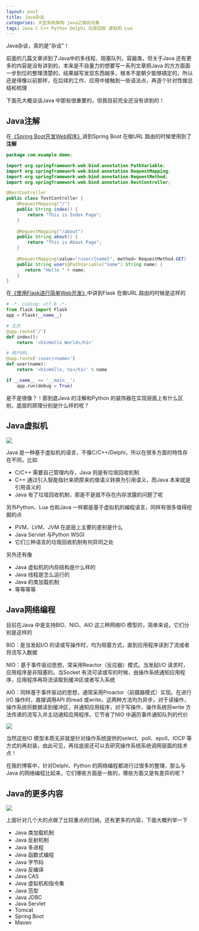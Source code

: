 ```yaml
---
layout: post
title: Java杂谈
categories: 大型系统架构 java之面向对象
tags: Java C C++ Python Delphi 垃圾回收 虚拟机 Lua
---
```


Java杂谈，真的是“杂谈”！

前面的几篇文章讲到了Java中的多线程、阻塞队列、容器类，但关于Java 还有更多的内容是没有讲到的，本来是不自量力的想要写一系列文章把Java 的方方面面一步到位的整理清楚的，结果越写发现东西越多，根本不是朝夕能够搞定的，所以还是得像以前那样，在后续的工作、应用中接触到一些语法点，再逐个针对性做总结和梳理

下面先大概谈谈Java 中那些很重要的，但我目前完全还没有讲到的！

## Java注解

在[《Spring Boot开发Web程序》](http://www.xumenger.com/java-springboot-20180322/)讲到Spring Boot 在做URL 路由的时候使用到了**注解**

```java
package com.example.demo;

import org.springframework.web.bind.annotation.PathVariable;
import org.springframework.web.bind.annotation.RequestMapping;
import org.springframework.web.bind.annotation.RequestMethod;
import org.springframework.web.bind.annotation.RestController;

@RestController
public class TestController {
    @RequestMapping("/")
    public String index() {
        return "This is Index Page";
    }
    
    @RequestMapping("/about")
    public String about() {
        return "This is About Page";
    }
    
    @RequestMapping(value="/user/{name}", method= RequestMethod.GET)
    public String user(@PathVariable("name") String name) {
       return "Hello " + name;
    }
}
```

在[《使用Flask进行简单Web开发》](http://www.xumenger.com/python2-flask-20170701/)中讲到Flask 在做URL 路由的时候是这样的

```python
# -*- coding: utf-8 -*-
from flask import Flask
app = Flask(__name__)

# 主页
@app.route('/')
def index():
    return '<h1>Hello World</h1>'

# 用户URL
@app.route('/user/<name>')
def user(name):
    return '<h1>Hello, %s</h1>' % name

if __name__ == '__main__':
    app.run(debug = True)
```

是不是很像？！那到底Java 的注解和Python 的装饰器在实现层面上有什么区别，底层的原理分别是什么样的呢？

## Java虚拟机

![](../media/image/2018-08-19/01.png)

Java 是一种基于虚拟机的语言，不像C/C++/Delphi，所以在很多方面的特性存在不同，比如

* C/C++ 需要自己管理内存，Java 则是有垃圾回收机制
* C++ 通过引入智能指针来把原来的值语义转换为引用语义，而Java 本来就是引用语义的
* Java 有了垃圾回收机制，那是不是就不存在内存泄露的问题了呢

另外Python、Lua 也和Java 一样都是基于虚拟机的编程语言，同样有很多值得挖掘的点

* PVM、LVM、JVM 在底层上主要的差别是什么
* Java Servlet 与Python WSGI
* 它们三种语言的垃圾回收机制有何异同之处

另外还有像

* Java 虚拟机的内存结构是什么样的
* Java 线程是怎么运行的
* Java 的类加载机制
* 等等等等

## Java网络编程

目前在Java 中是支持BIO、NIO、AIO 这三种网络IO 模型的，简单来说，它们分别是这样的

BIO：是当发起I/O 的读或写操作时，均为阻塞方式，直到应用程序读到了流或者将流写入数据

NIO：基于事件驱动思想，常采用Reactor（反应器）模式。当发起I/O 请求时，应用程序是非阻塞的。当Socket 有流可读或写的时候，由操作系统通知应用程序，应用程序再将流读取到缓冲区或者写入系统

AIO：同样基于事件驱动的思想，通常采用Proactor（前摄器模式）实现。在进行I/O 操作时，直接调用API 的read 或write，这两种方法均为异步。对于读操作，操作系统将数据读到缓冲区，并通知应用程序，对于写操作，操作系统将write 方法传递的流写入并主动通知应用程序。它节省了NIO 中遍历事件通知队列的代价

![](../media/image/2018-08-19/02.png)

当然这些IO 模型本质无非就是针对操作系统提供的select、poll、epoll、IOCP 等方式的再封装，由此可见，再往底层还可以去研究操作系统系统调用层面的技术点！

在我的博客中，针对Delphi、Python 的网络编程都进行过很多的整理，那么与Java 的网络编程比起来，它们哪些方面是一致的，哪些方面又是有差异的呢？

## Java的更多内容

![](../media/image/2018-08-19/03.jpeg)

上面针对几个大的点做了比较重点的归纳，还有更多的内容，下面大概列举一下

* Java 类加载机制
* Java 反射机制
* Java 多进程
* Java 函数式编程
* Java 字节码
* Java 反编译
* Java CAS
* Java 虚拟机和指令集
* Java 范型
* Java JDBC
* Java Servlet
* Tomcat
* Spring Boot
* Maven